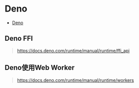# Deno

- [Deno](https://deno.com/)

## Deno FFI

> https://docs.deno.com/runtime/manual/runtime/ffi_api

## Deno使用Web Worker

> https://docs.deno.com/runtime/manual/runtime/workers